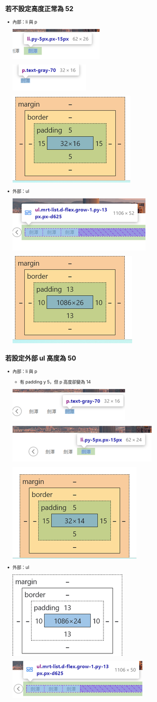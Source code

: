 ## 若不設定高度正常為 52

- 內部：li 與 p

   ![image.png](./若不設定高度正常為%2052-assets/image.png)

   ![image 1.png](./若不設定高度正常為%2052-assets/image%201.png)

   ![image 2.png](./若不設定高度正常為%2052-assets/image%202.png)

- 外部：ul

   ![image 3.png](./若不設定高度正常為%2052-assets/image%203.png)

   ![image 4.png](./若不設定高度正常為%2052-assets/image%204.png)

## 若設定外部 ul 高度為 50

- 內部：li 與 p

   - 有 padding y 5，但 p 高度卻變為 14

   ![image 5.png](./若不設定高度正常為%2052-assets/image%205.png)

   ![image 6.png](./若不設定高度正常為%2052-assets/image%206.png)

   ![image 7.png](./若不設定高度正常為%2052-assets/image%207.png)

- 外部：ul

   ![image 8.png](./若不設定高度正常為%2052-assets/image%208.png)

   ![image 9.png](./若不設定高度正常為%2052-assets/image%209.png)